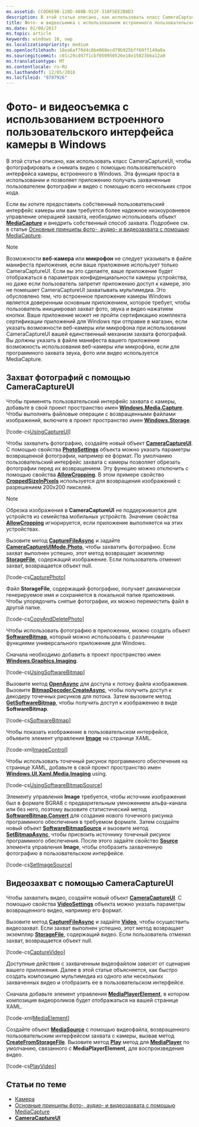 ```yaml
---
ms.assetid: CC0D6E9B-128D-488B-912F-318F5EE2B8D3
description: В этой статье описано, как использовать класс CameraCaptureUI, чтобы фотографировать и снимать видео с помощью пользовательского интерфейса камеры, встроенного в Windows.
title: Фото- и видеосъемка с использованием встроенного пользовательского интерфейса камеры в Windows
ms.date: 02/08/2017
ms.topic: article
keywords: windows 10, uwp
ms.localizationpriority: medium
ms.openlocfilehash: 18ea6af70d4c0be068ecd79b925bff69ff149a8a
ms.sourcegitcommit: c01c29cd97f1cbf050950526e18e15823b6a12a0
ms.translationtype: MT
ms.contentlocale: ru-RU
ms.lasthandoff: 12/05/2018
ms.locfileid: "8707926"
---
```

# <a name="capture-photos-and-video-with-windows-built-in-camera-ui"></a>Фото- и видеосъемка с использованием встроенного пользовательского интерфейса камеры в Windows



В этой статье описано, как использовать класс CameraCaptureUI, чтобы фотографировать и снимать видео с помощью пользовательского интерфейса камеры, встроенного в Windows. Эта функция проста в использовании и позволяет приложению получать захваченные пользователем фотографии и видео с помощью всего нескольких строк кода.

Если вы хотите предоставить собственный пользовательский интерфейс камеры или вам требуется более надежное низкоуровневое управление операцией захвата, необходимо использовать объект [**MediaCapture**](https://msdn.microsoft.com/library/windows/apps/br241124) и внедрить собственный способ захвата. Подробнее см. в статье [Основные принципы фото-, аудио- и видеозахвата с помощью MediaCapture](basic-photo-video-and-audio-capture-with-MediaCapture.md).

> [!NOTE]
> Возможности **веб-камера** или **микрофон** не следует указывать в файле манифеста приложения, если ваше приложение использует только CameraCaptureUI. Если вы это сделаете, ваше приложение будет отображаться в параметрах конфиденциальности камеры устройства, но даже если пользователь запретит приложению доступ к камере, это не помешает CameraCaptureUI захватывать мультимедиа. Это обусловлено тем, что встроенное приложение камеры Windows является доверенным основным приложением, которое требует, чтобы пользователь инициировал захват фото, звука и видео нажатием кнопки. Ваше приложение может не пройти сертификацию комплекта сертификации приложений для Windows при отправке в магазин, если указать возможности веб-камеры или микрофона при использовании CameraCaptureUI вашей единственный механизм захвата фотографий.
> Вы должны указать в файле манифеста вашего приложения возможность использования веб-камеры или микрофона, если для программного захвата звука, фото или видео используется MediaCapture.

## <a name="capture-a-photo-with-cameracaptureui"></a>Захват фотографий с помощью CameraCaptureUI

Чтобы применять пользовательский интерфейс захвата с камеры, добавьте в свой проект пространство имен [**Windows.Media.Capture**](https://msdn.microsoft.com/library/windows/apps/br226738). Чтобы выполнять файловые операции с возвращенными файлами изображений, включите в проект пространство имен [**Windows.Storage**](https://msdn.microsoft.com/library/windows/apps/br227346).

[!code-cs[UsingCaptureUI](./code/CameraCaptureUIWin10/cs/MainPage.xaml.cs#SnippetUsingCaptureUI)]

Чтобы захватить фотографию, создайте новый объект [**CameraCaptureUI**](https://msdn.microsoft.com/library/windows/apps/br241030). С помощью свойства [**PhotoSettings**](https://msdn.microsoft.com/library/windows/apps/br241058) объекта можно указать параметры возвращенной фотографии, например ее формат. По умолчанию пользовательский интерфейс захвата с камеры позволяет обрезать фотографии перед их возвращением. Эту функцию можно отключить с помощью свойства [**AllowCropping**](https://msdn.microsoft.com/library/windows/apps/br241042). В этом примере свойство [**CroppedSizeInPixels**](https://msdn.microsoft.com/library/windows/apps/br241044) используется для возвращения изображений с разрешением 200x200 пикселей.

> [!NOTE]
> Обрезка изображения в **CameraCaptureUI** не поддерживается для устройств из семейства мобильных устройств. Значение свойства [**AllowCropping**](https://msdn.microsoft.com/library/windows/apps/br241042) игнорируется, если приложение выполняется на этих устройствах.

Вызовите метод [**CaptureFileAsync**](https://msdn.microsoft.com/library/windows/apps/br241057) и задайте [**CameraCaptureUIMode.Photo**](https://msdn.microsoft.com/library/windows/apps/br241040), чтобы захватить фотографию. Если захват выполнен успешно, этот метод возвращает экземпляр [**StorageFile**](https://msdn.microsoft.com/library/windows/apps/br227171), содержащий изображение. Если пользователь отменил захват, возвращается объект null.

[!code-cs[CapturePhoto](./code/CameraCaptureUIWin10/cs/MainPage.xaml.cs#SnippetCapturePhoto)]

Файл **StorageFile**, содержащий фотографию, получает динамически генерируемое имя и сохраняется в локальной папке приложения. Чтобы упорядочить снятые фотографии, их можно переместить файл в другой папке.

[!code-cs[CopyAndDeletePhoto](./code/CameraCaptureUIWin10/cs/MainPage.xaml.cs#SnippetCopyAndDeletePhoto)]

Чтобы использовать фотографию в приложении, можно создать объект [**SoftwareBitmap**](https://msdn.microsoft.com/library/windows/apps/dn887358), который можно использовать с различными функциями универсального приложения для Windows.

Сначала необходимо добавить в проект пространство имен [**Windows.Graphics.Imaging**](https://msdn.microsoft.com/library/windows/apps/br226400).

[!code-cs[UsingSoftwareBitmap](./code/CameraCaptureUIWin10/cs/MainPage.xaml.cs#SnippetUsingSoftwareBitmap)]

Вызовите метод [**OpenAsync**](https://msdn.microsoft.com/library/windows/apps/br227116) для доступа к потоку файла изображения. Вызовите [**BitmapDecoder.CreateAsync**](https://msdn.microsoft.com/library/windows/apps/br226182), чтобы получить доступ к декодеру точечных рисунков для потока. Затем вызовите метод [**GetSoftwareBitmap**](https://msdn.microsoft.com/library/windows/apps/dn887332), чтобы получить доступ к изображению в виде **SoftwareBitmap**.

[!code-cs[SoftwareBitmap](./code/CameraCaptureUIWin10/cs/MainPage.xaml.cs#SnippetSoftwareBitmap)]

Чтобы показать изображение в пользовательском интерфейсе, объявите элемент управления [**Image**](https://msdn.microsoft.com/library/windows/apps/br242752) на странице XAML.

[!code-xml[ImageControl](./code/CameraCaptureUIWin10/cs/MainPage.xaml#SnippetImageControl)]

Чтобы использовать точечный рисунок программного обеспечения на странице XAML, добавьте в свой проект пространство имен [**Windows.UI.Xaml.Media.Imaging**](https://msdn.microsoft.com/library/windows/apps/br243258) using.

[!code-cs[UsingSoftwareBitmapSource](./code/CameraCaptureUIWin10/cs/MainPage.xaml.cs#SnippetUsingSoftwareBitmapSource)]

Элементу управления **Image** требуется, чтобы источник изображения был в формате BGRA8 с предварительным умножением альфа-канала или без него, поэтому вызовите статистический метод [**SoftwareBitmap.Convert**](https://msdn.microsoft.com/library/windows/apps/dn887362) для создания нового точечного рисунка программного обеспечения в требуемом формате. Затем создайте новый объект [**SoftwareBitmapSource**](https://msdn.microsoft.com/library/windows/apps/dn997854) и вызовите метод [**SetBitmapAsync**](https://msdn.microsoft.com/library/windows/apps/dn997856), чтобы присвоить источнику точечный рисунок программного обеспечения. После этого задайте свойство [**Source**](https://msdn.microsoft.com/library/windows/apps/br242760) элемента управления **Image**, чтобы отобразить захваченную фотографию в пользовательском интерфейсе.

[!code-cs[SetImageSource](./code/CameraCaptureUIWin10/cs/MainPage.xaml.cs#SnippetSetImageSource)]

## <a name="capture-a-video-with-cameracaptureui"></a>Видеозахват с помощью CameraCaptureUI

Чтобы захватить видео, создайте новый объект [**CameraCaptureUI**](https://msdn.microsoft.com/library/windows/apps/br241030). С помощью свойства [**VideoSettings**](https://msdn.microsoft.com/library/windows/apps/br241059) объекта можно указать параметры возвращенного видео, например его формат.

Вызовите метод [**CaptureFileAsync**](https://msdn.microsoft.com/library/windows/apps/br241057) и задайте [**Video**](https://msdn.microsoft.com/library/windows/apps/br241059), чтобы осуществить видеозахват. Если захват выполнен успешно, этот метод возвращает экземпляр [**StorageFile**](https://msdn.microsoft.com/library/windows/apps/br227171), содержащий видео. Если пользователь отменил захват, возвращается объект null.

[!code-cs[CaptureVideo](./code/CameraCaptureUIWin10/cs/MainPage.xaml.cs#SnippetCaptureVideo)]

Доступные действия с захваченным видеофайлом зависят от сценария вашего приложения. Далее в этой статье объясняется, как быстро создать композицию мультимедиа из одного или нескольких захваченных видео и отобразить ее в пользовательском интерфейсе.

Сначала добавьте элемент управления [**MediaPlayerElement**](https://docs.microsoft.com/uwp/api/Windows.UI.Xaml.Controls.MediaPlayerElement), в котором композиция видеороликов будет отображаться на вашей странице XAML.

[!code-xml[MediaElement](./code/CameraCaptureUIWin10/cs/MainPage.xaml#SnippetMediaElement)]


Создайте объект [**MediaSource**](https://docs.microsoft.com/uwp/api/windows.media.core.mediasource) с помощью видеофайла, возвращенного пользовательским интерфейсом захвата с камеры, вызвав метод **[CreateFromStorageFile](https://docs.microsoft.com/uwp/api/windows.media.core.mediasource.createfromstoragefile)**. Вызовите метод **[Play](https://docs.microsoft.com/uwp/api/windows.media.playback.mediaplayer.Play)** метод для **[MediaPlayer](https://docs.microsoft.com/uwp/api/windows.media.playback.mediaplayer)** по умолчанию, связанного с **MediaPlayerElement**, для воспроизведения видео.

[!code-cs[PlayVideo](./code/CameraCaptureUIWin10/cs/MainPage.xaml.cs#SnippetPlayVideo)]
 

## <a name="related-topics"></a>Статьи по теме

* [Камера](camera.md)
* [Основные принципы фото-, аудио- и видеозахвата с помощью MediaCapture](basic-photo-video-and-audio-capture-with-MediaCapture.md)
* [**CameraCaptureUI**](https://msdn.microsoft.com/library/windows/apps/br241030) 
 

 




